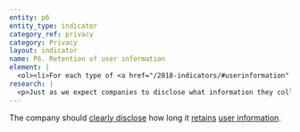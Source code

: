 ```yaml
---
entity: p6
entity_type: indicator
category_ref: privacy
category: Privacy
layout: indicator
name: P6. Retention of user information
element: | 
  <ol><li>For each type of <a href="/2018-indicators/#userinformation" target="_blank" rel="noopener">user information</a> the company collects, does the company <a href="/2018-indicators/#clearlydisclose" target="_blank" rel="noopener">clearly disclose</a> how long it <a href="/2018-indicators/#retain" target="_blank" rel="noopener">retains</a> that user information?</li><li>Does the company <a href="/2018-indicators/#clearlydisclose" target="_blank" rel="noopener">clearly disclose</a> what <a href="/2018-indicators/#deidentified" target="_blank" rel="noopener">de-identified</a> <a href="/2018-indicators/#userinformation" target="_blank" rel="noopener">user information</a> it retains?</li><li>Does the company <a href="/2018-indicators/#clearlydisclose" target="_blank" rel="noopener">clearly disclose</a> the process for <a href="/2018-indicators/#deidentified" target="_blank" rel="noopener">de-identifying</a> <a href="/2018-indicators/#userinformation" target="_blank" rel="noopener">user information</a>?</li><li>Does the company <a href="/2018-indicators/#clearlydisclose" target="_blank" rel="noopener">clearly disclose</a> that it deletes all <a href="/2018-indicators/#userinformation" target="_blank" rel="noopener">user information</a> after users terminate their account?</li><li>Does the company <a href="/2018-indicators/#clearlydisclose" target="_blank" rel="noopener">clearly disclose</a> the time frame in which it will delete <a href="/2018-indicators/#userinformation" target="_blank" rel="noopener">user information</a> after users terminate their account?</li><li>(For <a href="/2018-indicators/#mobile" target="_blank" rel="noopener">mobile ecosystems</a>): Does the company <a href="/2018-indicators/#clearlydisclose" target="_blank" rel="noopener">clearly disclose</a> that it evaluates whether the privacy policies of third-party <a href="/2018-indicators/#app" target="_blank" rel="noopener">apps</a> made available through its <a href="/2018-indicators/#appstore" target="_blank" rel="noopener">app store</a> disclose how long they retain <a href="/2018-indicators/#userinformation" target="_blank" rel="noopener">user information</a>?</li><li>(For <a href="/2018-indicators/#mobile" target="_blank" rel="noopener">mobile ecosystems</a>): Does the company <a href="/2018-indicators/#clearlydisclose" target="_blank" rel="noopener">clearly disclose</a> that it evaluates whether the privacy policies of third-party<a href="/2018-indicators/#app" target="_blank" rel="noopener"> apps </a>made available through its <a href="/2018-indicators/#appstore" target="_blank" rel="noopener">app store</a> state that all user information is deleted when users terminate their accounts or delete the app?</li></ol>
research: | 
  <p>Just as we expect companies to disclose what information they collect and share about us,&nbsp;we also expect companies to clearly disclose for how long they retain it and the extent to which they remove identifiers from user information they store. In addition, users should also be able to understand what happens to their information when they delete their accounts. In some cases, laws or regulations may require companies to retain certain information for a given period of time. In these cases, companies should clearly disclose these regulations to users. Companies that choose to retain user information for extended periods of time should also take steps to ensure that data is not tied to a specific user.&nbsp;Acknowledging the ongoing debates about the efficacy of de-identification processes, and the growing sophistication around re-identification practices, we still consider de-identification a positive step that companies can take to protect the privacy of their users.</p><p>In addition, if companies collect multiple types of information, we expect them to clearly disclose for how long they retain&nbsp;<em>each type of information</em>. For mobile ecosystems, we expect companies to disclose whether the privacy policies of the apps that are available in their app store state how long the app retains user information and whether all user information is deleted if users terminate or delete the app.</p><p><strong>Potential Sources:</strong></p><ul><li>Company privacy policy</li><li>Company webpage or section on data protection or data collection</li></ul>
---
```

The company should [clearly disclose](/2018-indicators/#clearlydisclose) how long it [retains](/2018-indicators/#retain) [user information](/2018-indicators/#userinformation).